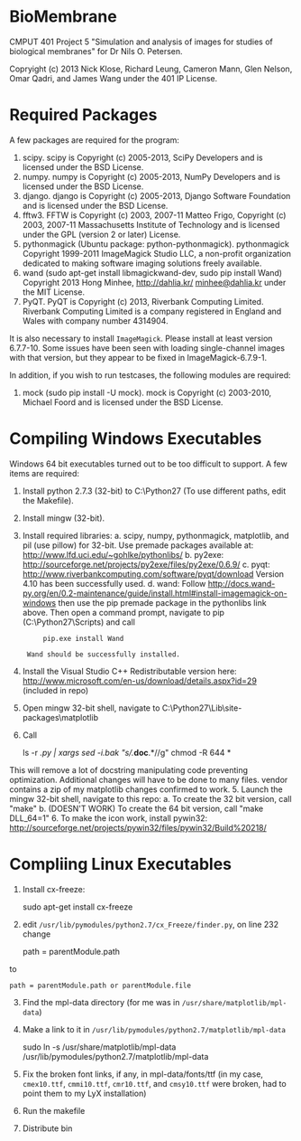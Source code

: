 BioMembrane
===========

CMPUT 401 Project 5 "Simulation and analysis of images for studies of biological
membranes" for Dr Nils O. Petersen.

Copryight (c) 2013 Nick Klose, Richard Leung, Cameron Mann, Glen Nelson, Omar
Qadri, and James Wang under the 401 IP License.

Required Packages
=================
A few packages are required for the program:

1. scipy. scipy is Copyright (c) 2005-2013, SciPy Developers and is licensed
   under the BSD License.
2. numpy. numpy is Copyright (c) 2005-2013, NumPy Developers and is licensed
   under the BSD License.
3. django. django is Copyright (c) 2005-2013, Django Software Foundation and
   is licensed under the BSD License.
4. fftw3. FFTW is Copyright (c) 2003, 2007-11 Matteo Frigo,
   Copyright (c) 2003, 2007-11 Massachusetts Institute of Technology
   and is licensed under the GPL (version 2 or later) License.
5. pythonmagick (Ubuntu package: python-pythonmagick). pythonmagick Copyright
1999-2011 ImageMagick Studio LLC, a non-profit organization dedicated to making
software imaging solutions freely available.
6. wand (sudo apt-get install libmagickwand-dev, sudo pip install Wand)
Copyright 2013 Hong Minhee, http://dahlia.kr/ <minhee@dahlia.kr> under the MIT
License.
7. PyQT. PyQT is Copyright (c) 2013, Riverbank Computing Limited.
   Riverbank Computing Limited is a company registered in England and Wales
   with company number 4314904.

It is also necessary to install `ImageMagick`. Please install at least version
6.7.7-10. Some issues have been seen with loading single-channel images with
that version, but they appear to be fixed in ImageMagick-6.7.9-1.

In addition, if you wish to run testcases, the following modules are required:

1. mock (sudo pip install -U mock). mock is Copyright (c) 2003-2010, Michael
   Foord and is licensed under the BSD License.


Compiling Windows Executables
=============================
Windows 64 bit executables turned out to be too difficult to support.
A few items are required:

1. Install python 2.7.3 (32-bit) to C:\Python27 (To use different paths,
   edit the Makefile).
2. Install mingw (32-bit).
3. Install required libraries:
     a. scipy, numpy, pythonmagick, matplotlib, and pil (use pillow) for
        32-bit. Use premade packages available at:
        http://www.lfd.uci.edu/~gohlke/pythonlibs/
	 b. py2exe: http://sourceforge.net/projects/py2exe/files/py2exe/0.6.9/
	 c. pyqt: http://www.riverbankcomputing.com/software/pyqt/download
	    Version 4.10 has been successfully used.
	 d. wand: Follow http://docs.wand-py.org/en/0.2-maintenance/guide/install.html#install-imagemagick-on-windows
	    then use the pip premade package in the pythonlibs link above. Then
		open a command prompt, navigate to pip (C:\Python27\Scripts) and call

		    pip.exe install Wand

		Wand should be successfully installed.
4. Install the Visual Studio C++ Redistributable version here:
   http://www.microsoft.com/en-us/download/details.aspx?id=29 (included in repo)
5. Open mingw 32-bit shell, navigate to C:\Python27\Lib\site-packages\matplotlib
6. Call

    ls -r *.py | xargs sed -i.bak "s/.*__doc__.*//g"
    chmod -R 644 *

This will remove a lot of docstring manipulating code preventing optimization.
Additional changes will have to be done to many files. vendor contains a zip of my
matplotlib changes confirmed to work.
5. Launch the mingw 32-bit shell, navigate to this repo:
     a. To create the 32 bit version, call "make"
     b. (DOESN'T WORK) To create the 64 bit version, call "make DLL_64=1"
6. To make the icon work, install pywin32:
   http://sourceforge.net/projects/pywin32/files/pywin32/Build%20218/

Compliing Linux Executables
===========================
1. Install cx-freeze:

    sudo apt-get install cx-freeze

2. edit `/usr/lib/pymodules/python2.7/cx_Freeze/finder.py`, on line 232 change

    path = parentModule.path

to

    path = parentModule.path or parentModule.file

3. Find the mpl-data directory (for me was in `/usr/share/matplotlib/mpl-data`)
4. Make a link to it in `/usr/lib/pymodules/python2.7/matplotlib/mpl-data`

    sudo ln -s /usr/share/matplotlib/mpl-data /usr/lib/pymodules/python2.7/matplotlib/mpl-data

5. Fix the broken font links, if any, in mpl-data/fonts/ttf (in my case,
   `cmex10.ttf`, `cmmi10.ttf`, `cmr10.ttf`, and `cmsy10.ttf` were broken, had to
    point them to my LyX installation)
6. Run the makefile
7. Distribute bin
